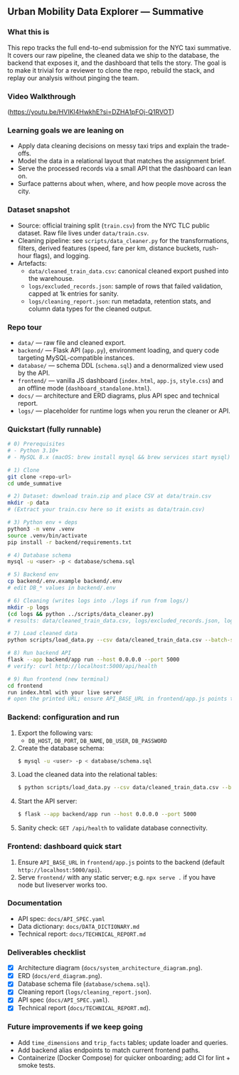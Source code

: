## Urban Mobility Data Explorer — Summative

### What this is
This repo tracks the full end-to-end submission for the NYC taxi summative. It covers our raw pipeline, the cleaned data we ship to the database, the backend that exposes it, and the dashboard that tells the story. The goal is to make it trivial for a reviewer to clone the repo, rebuild the stack, and replay our analysis without pinging the team.

### Video Walkthrough
(https://youtu.be/HVIKl4HwkhE?si=DZHA1pFOj-Q1RVOT)

### Learning goals we are leaning on
- Apply data cleaning decisions on messy taxi trips and explain the trade-offs.
- Model the data in a relational layout that matches the assignment brief.
- Serve the processed records via a small API that the dashboard can lean on.
- Surface patterns about when, where, and how people move across the city.

### Dataset snapshot
- Source: official training split (`train.csv`) from the NYC TLC public dataset. Raw file lives under `data/train.csv`.
- Cleaning pipeline: see `scripts/data_cleaner.py` for the transformations, filters, derived features (speed, fare per km, distance buckets, rush-hour flags), and logging.
- Artefacts:
  - `data/cleaned_train_data.csv`: canonical cleaned export pushed into the warehouse.
  - `logs/excluded_records.json`: sample of rows that failed validation, capped at 1k entries for sanity.
  - `logs/cleaning_report.json`: run metadata, retention stats, and column data types for the cleaned output.

### Repo tour
- `data/` — raw file and cleaned export.
- `backend/` — Flask API (`app.py`), environment loading, and query code targeting MySQL-compatible instances.
- `database/` — schema DDL (`schema.sql`) and a denormalized view used by the API.
- `frontend/` — vanilla JS dashboard (`index.html`, `app.js`, `style.css`) and an offline mode (`dashboard_standalone.html`).
- `docs/` — architecture and ERD diagrams, plus API spec and technical report.
- `logs/` — placeholder for runtime logs when you rerun the cleaner or API.

### Quickstart (fully runnable)
```bash
# 0) Prerequisites
# - Python 3.10+
# - MySQL 8.x (macOS: brew install mysql && brew services start mysql)

# 1) Clone
git clone <repo-url>
cd umde_summative

# 2) Dataset: download train.zip and place CSV at data/train.csv
mkdir -p data
# (Extract your train.csv here so it exists as data/train.csv)

# 3) Python env + deps
python3 -m venv .venv
source .venv/bin/activate
pip install -r backend/requirements.txt

# 4) Database schema
mysql -u <user> -p < database/schema.sql

# 5) Backend env
cp backend/.env.example backend/.env
# edit DB_* values in backend/.env

# 6) Cleaning (writes logs into ./logs if run from logs/)
mkdir -p logs
(cd logs && python ../scripts/data_cleaner.py)
# results: data/cleaned_train_data.csv, logs/excluded_records.json, logs/cleaning_report.json

# 7) Load cleaned data
python scripts/load_data.py --csv data/cleaned_train_data.csv --batch-size 2000

# 8) Run backend API
flask --app backend/app run --host 0.0.0.0 --port 5000
# verify: curl http://localhost:5000/api/health

# 9) Run frontend (new terminal)
cd frontend
run index.html with your live server
# open the printed URL; ensure API_BASE_URL in frontend/app.js points to http://localhost:5000/api
```

### Backend: configuration and run
1. Export the following vars:
   - `DB_HOST`, `DB_PORT`, `DB_NAME`, `DB_USER`, `DB_PASSWORD`
2. Create the database schema:
   ```bash
   $ mysql -u <user> -p < database/schema.sql
   ```
3. Load the cleaned data into the relational tables:
   ```bash
   $ python scripts/load_data.py --csv data/cleaned_train_data.csv --batch-size 2000
   ```
4. Start the API server:
   ```bash
   $ flask --app backend/app run --host 0.0.0.0 --port 5000
   ```
5. Sanity check: `GET /api/health` to validate database connectivity.

### Frontend: dashboard quick start
1. Ensure `API_BASE_URL` in `frontend/app.js` points to the backend (default `http://localhost:5000/api`).
2. Serve `frontend/` with any static server; e.g. `npx serve .` if you have node but liveserver works too.

### Documentation
- API spec: `docs/API_SPEC.yaml`
- Data dictionary: `docs/DATA_DICTIONARY.md`
- Technical report: `docs/TECHNICAL_REPORT.md`

### Deliverables checklist
- [x] Architecture diagram (`docs/system_architecture_diagram.png`).
- [x] ERD (`docs/erd_diagram.png`).
- [x] Database schema file (`database/schema.sql`).
- [x] Cleaning report (`logs/cleaning_report.json`).
- [x] API spec (`docs/API_SPEC.yaml`).
- [x] Technical report (`docs/TECHNICAL_REPORT.md`).

### Future improvements if we keep going
- Add `time_dimensions` and `trip_facts` tables; update loader and queries.
- Add backend alias endpoints to match current frontend paths.
- Containerize (Docker Compose) for quicker onboarding; add CI for lint + smoke tests.
